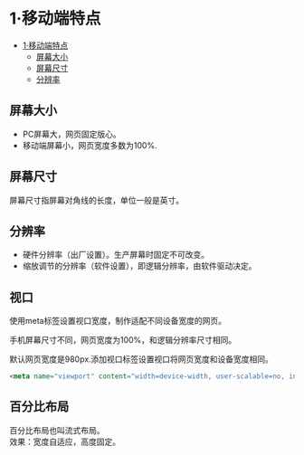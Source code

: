 # 1·移动端特点

<!-- TOC -->
* [1·移动端特点](#1移动端特点)
  * [屏幕大小](#屏幕大小)
  * [屏幕尺寸](#屏幕尺寸)
  * [分辨率](#分辨率)
<!-- TOC -->

## 屏幕大小
- PC屏幕大，网页固定版心。
- 移动端屏幕小，网页宽度多数为100%.

## 屏幕尺寸
屏幕尺寸指屏幕对角线的长度，单位一般是英寸。

## 分辨率
- 硬件分辨率（出厂设置）。生产屏幕时固定不可改变。
- 缩放调节的分辨率（软件设置），即逻辑分辨率，由软件驱动决定。

## 视口
使用meta标签设置视口宽度，制作适配不同设备宽度的网页。  

手机屏幕尺寸不同，网页宽度为100%，和逻辑分辨率尺寸相同。

默认网页宽度是980px.添加视口标签设置视口将网页宽度和设备宽度相同。

```html
<meta name="viewport" content="width=device-width, user-scalable=no, initial-scale=1.0, maximum-scale=1.0, minimum-scale=1.0">
```

## 百分比布局
百分比布局也叫流式布局。  
效果：宽度自适应，高度固定。

